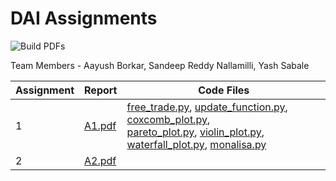 # DAI Assignments

![Build PDFs](https://github.com/aayushborkar14/DAI-Assignments/actions/workflows/compile-tex.yml/badge.svg)

Team Members - Aayush Borkar, Sandeep Reddy Nallamilli, Yash Sabale

| Assignment | Report                                                   | Code Files                                                                                                                                                                                                                                                                                                         |
| ---------- | -------------------------------------------------------- | ------------------------------------------------------------------------------------------------------------------------------------------------------------------------------------------------------------------------------------------------------------------------------------------------------------------ |
| 1          | [A1.pdf](https://dai-assets.aayush14.workers.dev/A1.pdf) | [free_trade.py](A1/code/free_trade.py), [update_function.py](A1/code/update_function.py), [coxcomb_plot.py](A1/code/coxcomb_plot.py),<br>[pareto_plot.py](A1/code/pareto_plot.py), [violin_plot.py](A1/code/violin_plot.py),<br>[waterfall_plot.py](A1/code/waterfall_plot.py), [monalisa.py](A1/code/monalisa.py) |
| 2          | [A2.pdf](https://dai-assets.aayush14.workers.dev/A2.pdf) |                                                                                                                                                                                                                                                                                                                    |
